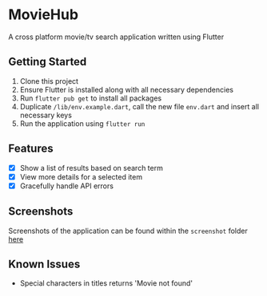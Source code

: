 # MovieHub

A cross platform movie/tv search application written using Flutter

## Getting Started

1. Clone this project
2. Ensure Flutter is installed along with all necessary dependencies
3. Run `flutter pub get` to install all packages
4. Duplicate `/lib/env.example.dart`, call the new file `env.dart` and insert all necessary keys
5. Run the application using `flutter run`

## Features

- [x] Show a list of results based on search term
- [x] View more details for a selected item
- [x] Gracefully handle API errors

## Screenshots

Screenshots of the application can be found within the `screenshot` folder [here](/screenshots)

## Known Issues

- Special characters in titles returns 'Movie not found'
